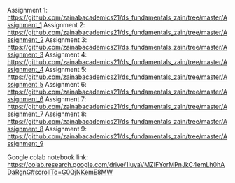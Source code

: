 Assignment 1: https://github.com/zainabacademics21/ds_fundamentals_zain/tree/master/Assignment_1
Assignment 2: https://github.com/zainabacademics21/ds_fundamentals_zain/tree/master/Assignment_2
Assignment 3: https://github.com/zainabacademics21/ds_fundamentals_zain/tree/master/Assignment_3
Assignment 4: https://github.com/zainabacademics21/ds_fundamentals_zain/tree/master/Assignment_4
Assignment 5: https://github.com/zainabacademics21/ds_fundamentals_zain/tree/master/Assignment_5
Assignment 6: https://github.com/zainabacademics21/ds_fundamentals_zain/tree/master/Assignment_6
Assignment 7: https://github.com/zainabacademics21/ds_fundamentals_zain/tree/master/Assignment_7
Assignment 8: https://github.com/zainabacademics21/ds_fundamentals_zain/tree/master/Assignment_8
Assignment 9: https://github.com/zainabacademics21/ds_fundamentals_zain/tree/master/Assignment_9

Google colab notebook link: https://colab.research.google.com/drive/1luyaVMZIFYorMPnJkC4emLh0hADaRgnG#scrollTo=G0QjNKemE8MW
